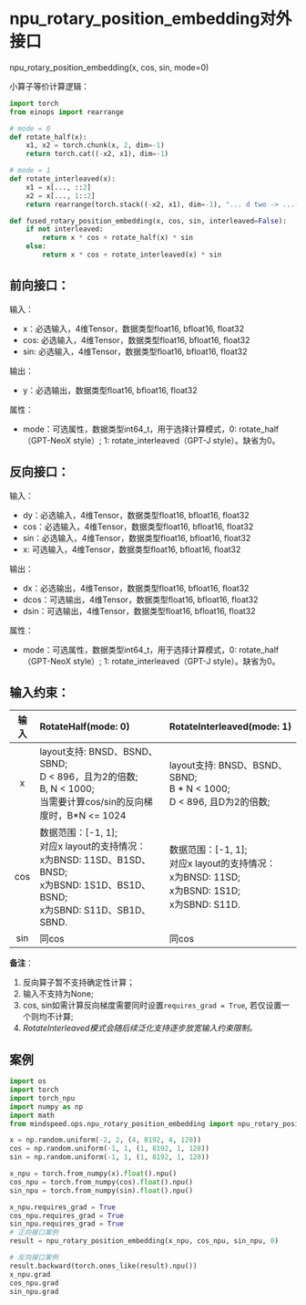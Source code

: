 # npu_rotary_position_embedding对外接口

npu_rotary_position_embedding(x, cos, sin, mode=0)

小算子等价计算逻辑：
```python
import torch
from einops import rearrange

# mode = 0
def rotate_half(x):
    x1, x2 = torch.chunk(x, 2, dim=-1)
    return torch.cat((-x2, x1), dim=-1)

# mode = 1
def rotate_interleaved(x):
    x1 = x[..., ::2]
    x2 = x[..., 1::2]
    return rearrange(torch.stack((-x2, x1), dim=-1), "... d two -> ...(d two)", two=2)

def fused_rotary_position_embedding(x, cos, sin, interleaved=False):
    if not interleaved:
        return x * cos + rotate_half(x) * sin
    else:
        return x * cos + rotate_interleaved(x) * sin
```

## 前向接口：

输入：

- x：必选输入，4维Tensor，数据类型float16, bfloat16, float32
- cos: 必选输入，4维Tensor，数据类型float16, bfloat16, float32
- sin: 必选输入，4维Tensor，数据类型float16, bfloat16, float32

输出：

- y：必选输出，数据类型float16, bfloat16, float32

属性：

- mode：可选属性，数据类型int64_t，用于选择计算模式，0: rotate_half（GPT-NeoX style）; 1: rotate_interleaved（GPT-J style）。缺省为0。


## 反向接口：

输入：

- dy：必选输入，4维Tensor，数据类型float16, bfloat16, float32
- cos：必选输入，4维Tensor，数据类型float16, bfloat16, float32
- sin：必选输入，4维Tensor，数据类型float16, bfloat16, float32
- x: 可选输入，4维Tensor，数据类型float16, bfloat16, float32

输出：

- dx：必选输出，4维Tensor，数据类型float16, bfloat16, float32
- dcos：可选输出，4维Tensor，数据类型float16, bfloat16, float32
- dsin：可选输出，4维Tensor，数据类型float16, bfloat16, float32

属性：

- mode：可选属性，数据类型int64_t，用于选择计算模式，0: rotate_half（GPT-NeoX style）; 1: rotate_interleaved（GPT-J style）。缺省为0。

## 输入约束：

| 输入 | RotateHalf(mode: 0) | RotateInterleaved(mode: 1) |
| :-: | :- | :- |
| x | layout支持: BNSD、BSND、SBND; <br> D < 896，且为2的倍数; <br> B, N < 1000;  <br> 当需要计算cos/sin的反向梯度时，B*N <= 1024 | layout支持: BNSD、BSND、SBND; <br> B * N < 1000; <br> D < 896, 且D为2的倍数; |
| cos | 数据范围：[-1, 1]; <br>对应x layout的支持情况：<br> x为BNSD: 11SD、B1SD、BNSD; <br> x为BSND: 1S1D、BS1D、BSND; <br> x为SBND: S11D、SB1D、SBND. | 数据范围：[-1, 1]; <br>对应x layout的支持情况：<br> x为BNSD: 11SD; <br> x为BSND: 1S1D; <br> x为SBND: S11D.|
| sin | 同cos | 同cos |

**备注**：
1. 反向算子暂不支持确定性计算；
2. 输入不支持为None;
3. cos, sin如需计算反向梯度需要同时设置`requires_grad = True`, 若仅设置一个则均不计算;
4. *RotateInterleaved模式会随后续泛化支持逐步放宽输入约束限制。*


## 案例

```python
import os
import torch
import torch_npu
import numpy as np
import math
from mindspeed.ops.npu_rotary_position_embedding import npu_rotary_position_embedding

x = np.random.uniform(-2, 2, (4, 8192, 4, 128))
cos = np.random.uniform(-1, 1, (1, 8192, 1, 128))
sin = np.random.uniform(-1, 1, (1, 8192, 1, 128))

x_npu = torch.from_numpy(x).float().npu()
cos_npu = torch.from_numpy(cos).float().npu()
sin_npu = torch.from_numpy(sin).float().npu()

x_npu.requires_grad = True
cos_npu.requires_grad = True
sin_npu.requires_grad = True
# 正向接口案例
result = npu_rotary_position_embedding(x_npu, cos_npu, sin_npu, 0)

# 反向接口案例
result.backward(torch.ones_like(result).npu())
x_npu.grad
cos_npu.grad
sin_npu.grad
```